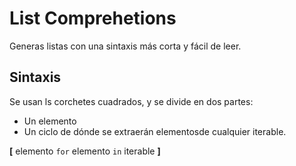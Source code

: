 # List Comprehetions

Generas listas con una sintaxis más corta y fácil de leer.

## Sintaxis

Se usan ls corchetes cuadrados, y se divide en dos partes:

- Un elemento
- Un ciclo de dónde se extraerán elementosde cualquier iterable.

**[** elemento `for` elemento `in` iterable **]**

